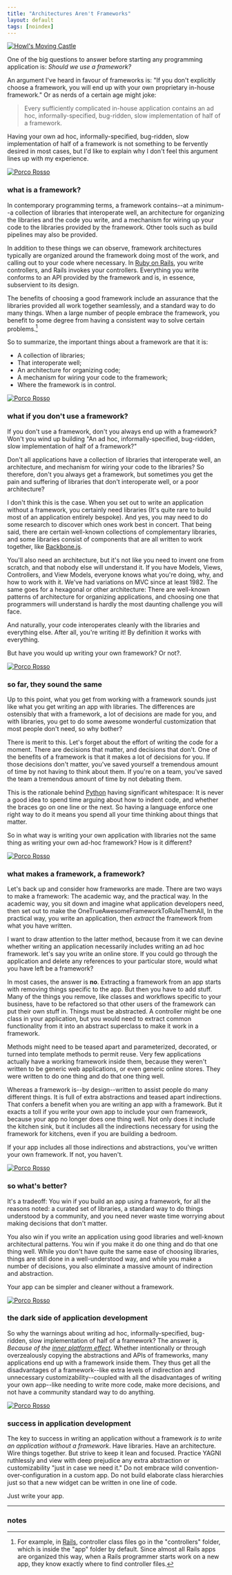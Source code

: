 ```yaml
---
title: "Architectures Aren't Frameworks"
layout: default
tags: [noindex]
---
```


[![Howl's Moving Castle](/assets/images/howl-4.png)](https://www.flickr.com/photos/zmz125000/22499638891)

One of the big questions to answer before starting any programming application is: *Should we use a framework?*

An argument I've heard in favour of frameworks is: "If you don't explicitly choose a framework, you will end up with your own proprietary in-house framework." Or as nerds of a certain age might joke:

> Every sufficiently complicated in-house application contains an ad hoc, informally-specified, bug-ridden, slow implementation of half of a framework.

Having your own ad hoc, informally-specified, bug-ridden, slow implementation of half of a framework is not something to be fervently desired in most cases, but I'd like to explain why I don't feel this argument lines up with my experience.

[![Porco Rosso](/assets/images/porco-rosso-16.jpg)](https://www.flickr.com/photos/zmz125000/22300206739)

### what is a framework?

In contemporary programming terms, a framework contains--at a minimum--a collection of libraries that interoperate well, an architecture for organizing the libraries and the code you write, and a mechanism for wiring up your code to the libraries provided by the framework. Other tools such as build pipelines may also be provided.

In addition to these things we can observe, framework architectures typically are organized around the framework doing most of the work, and calling out to your code where necessary. In [Ruby on Rails](https://en.wikipedia.org/wiki/Ruby_on_Rails), you write controllers, and Rails invokes your controllers. Everything you write conforms to an API provided by the framework and is, in essence, subservient to its design.

[Ruby on Rails]: https://en.wikipedia.org/wiki/Ruby_on_Rails

The benefits of choosing a good framework include an assurance that the libraries provided all work together seamlessly, and a standard way to do many things. When a large number of people embrace the framework, you benefit to some degree from having a consistent way to solve certain problems.[^folder]

[^folder]: For example, in [Rails][Ruby on Rails], controller class files go in the "controllers" folder, which is inside the "app" folder by default. Since almost all Rails apps are organized this way, when a Rails programmer starts work on a new app, they know exactly where to find controller files.

So to summarize, the important things about a framework are that it is:

- A collection of libraries;
- That interoperate well;
- An architecture for organizing code;
- A mechanism for wiring your code to the framework;
- Where the framework is in control.

[![Porco Rosso](/assets/images/porco-rosso-7.jpg)](https://www.flickr.com/photos/zmz125000/22473736582)

### what if you don't use a framework?

If you don't use a framework, don't you always end up with a framework? Won't you wind up building "An ad hoc, informally-specified, bug-ridden, slow implementation of half of a framework?"

Don't all applications have a collection of libraries that interoperate well, an architecture, and mechanism for wiring your code to the libraries? So therefore, don't you always get a framework, but sometimes you get the pain and suffering of libraries that don't interoperate well, or a poor architecture?

I don't think this is the case. When you set out to write an application without a framework, you certainly need libraries (It's quite rare to build most of an application entirely bespoke). And yes, you may need to do some research to discover which ones work best in concert. That being said, there are certain well-known collections of complementary libraries, and some libraries consist of components that are all written to work together, like [Backbone.js](https://en.wikipedia.org/wiki/Backbone.js).

You'll also need an architecture, but it's not like you need to invent one from scratch, and that nobody else will understand it. If you have Models, Views, Controllers, and View Models, everyone knows what you're doing, why, and how to work with it. We've had variations on MVC since at least 1982. The same goes for a hexagonal or other architecture: There are well-known patterns of architecture for organizing applications, and choosing one that programmers will understand is hardly the most daunting challenge you will face.

And naturally, your code interoperates cleanly with the libraries and everything else. After all, you're writing it! By definition it works with everything.

But have you would up writing your own framework? Or not?.

[![Porco Rosso](/assets/images/porco-rosso-5.jpg)](https://www.flickr.com/photos/zmz125000/22473645012)

### so far, they sound the same

Up to this point, what you get from working with a framework sounds just like what you get writing an app with libraries. The differences are ostensibly that with a framework, a lot of decisions are made for you, and with libraries, you get to do some awesome wonderful customization that most people don't need, so why bother?

There is merit to this. Let's forget about the effort of writing the code for a moment. There are decisions that matter, and decisions that don't. One of the benefits of a framework is that it makes a lot of decisions for you. If those decisions don't matter, you've saved yourself a tremendous amount of time by not having to think about them. If you're on a team, you've saved the team a tremendous amount of time by not debating them.

This is the rationale behind [Python] having significant whitespace: It is never a good idea to spend time arguing about how to indent code, and whether the braces go on one line or the next. So having a language enforce one right way to do it means you spend all your time thinking about things that matter.

[Python]: https://en.wikipedia.org/wiki/Python_(programming_language)

So in what way is writing your own application with libraries not the same thing as writing your own ad-hoc framework? How is it different?

[![Porco Rosso](/assets/images/porco-rosso-9.jpg)](https://www.flickr.com/photos/zmz125000/22299416898)

### what makes a framework, a framework?

Let's back up and consider how frameworks are made. There are two ways to make a framework: The academic way, and the practical way. In the academic way, you sit down and imagine what application developers need, then set out to make the OneTrueAwesomeFrameworkToRuleThemAll, In the practical way, you write an application, then *extract* the framework from what you have written.

I want to draw attention to the latter method, because from it we can devine whether writing an application necessarily includes writing an ad hoc framework. let's say you write an online store. If you could go through the application and delete any references to your particular store, would what you have left be a framework?

In most cases, the answer is **no**. Extracting a framework from an app starts with removing things specific to the app. But then you have to add stuff. Many of the things you remove, like classes and workflows specific to your business, have to be refactored so that other users of the framework can put their own stuff in. Things must be abstracted. A controller might be one class in your application, but you would need to extract common functionality from it into an abstract superclass to make it work in a framework.

Methods might need to be teased apart and parameterized, decorated, or turned into template methods to permit reuse. Very few applications actually have a working framework inside them, because they weren't written to be generic web applications, or even generic online stores. They were written to do one thing and do that one thing well.

Whereas a framework is--by design--written to assist people do many different things. It is full of extra abstractions and teased apart indirections. That confers a benefit when you are writing an app with a framework. But it exacts a toll if you write your own app to include your own framework, because your app no longer does one thing well. Not only does it include the kitchen sink, but it includes all the indirections necessary for using the framework for kitchens, even if you are building a bedroom.

If your app includes all those indirections and abstractions, you've written your own framework. If not, you haven't.

[![Porco Rosso](/assets/images/porco-rosso-2.jpg)](https://www.flickr.com/photos/zmz125000/22498181971)

### so what's better?

It's a tradeoff: You win if you build an app using a framework, for all the reasons noted: a curated set of libraries, a standard way to do things understood by a community, and you need never waste time worrying about making decisions that don't matter.

You also win if you write an application using good libraries and well-known architectural patterns. You win if you make it do one thing and do that one thing well. While you don't have quite the same ease of choosing libraries, things are still done in a well-understood way, and while you make a number of decisions, you also eliminate a massive amount of indirection and abstraction.

Your app can be simpler and cleaner without a framework.

[![Porco Rosso](/assets/images/valley-of-the-wind-26.jpg)](https://www.flickr.com/photos/zmz125000/22486577991)

### the dark side of application development

So why the warnings about writing ad hoc, informally-specified, bug-ridden, slow implementation of half of a framework? The answer is, *Because of the [inner platform effect]*. Whether intentionally or through overzealously copying the abstractions and APIs of frameworks, many applications end up with a framework inside them. They thus get all the disadvantages of a framework--like extra levels of indirection and unnecessary customizability--coupled with all the disadvantages of writing your own app--like needing to write more code, make more decisions, and not have a community standard way to do anything.

[inner platform effect]: https://en.wikipedia.org/wiki/Inner-platform_effect

[![Porco Rosso](/assets/images/valley-of-the-wind-31.jpg)](https://www.flickr.com/photos/zmz125000/22475579055)

### success in application development

The key to success in writing an application without a framework *is to write an application without a framework*. Have libraries. Have an architecture. Wire things together. But strive to keep it lean and focused. Practice YAGNI ruthlessly and view with deep prejudice any extra abstraction or customizability "just in case we need it." Do not embrace wild convention-over-configuration in a custom app. Do not build elaborate class hierarchies just so that a new widget can be written in one line of code.

Just write your app.

---

### notes
